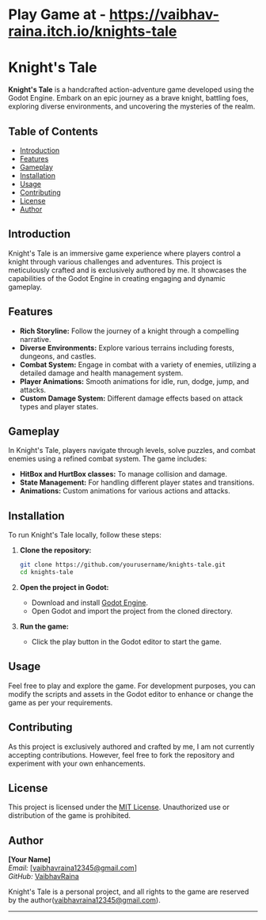 # Play Game at - https://vaibhav-raina.itch.io/knights-tale
# Knight's Tale

**Knight's Tale** is a handcrafted action-adventure game developed using the Godot Engine. Embark on an epic journey as a brave knight, battling foes, exploring diverse environments, and uncovering the mysteries of the realm.

## Table of Contents

- [Introduction](#introduction)
- [Features](#features)
- [Gameplay](#gameplay)
- [Installation](#installation)
- [Usage](#usage)
- [Contributing](#contributing)
- [License](#license)
- [Author](#author)

## Introduction

Knight's Tale is an immersive game experience where players control a knight through various challenges and adventures. This project is meticulously crafted and is exclusively authored by me. It showcases the capabilities of the Godot Engine in creating engaging and dynamic gameplay.

## Features

- **Rich Storyline:** Follow the journey of a knight through a compelling narrative.
- **Diverse Environments:** Explore various terrains including forests, dungeons, and castles.
- **Combat System:** Engage in combat with a variety of enemies, utilizing a detailed damage and health management system.
- **Player Animations:** Smooth animations for idle, run, dodge, jump, and attacks.
- **Custom Damage System:** Different damage effects based on attack types and player states.

## Gameplay

In Knight's Tale, players navigate through levels, solve puzzles, and combat enemies using a refined combat system. The game includes:

- **HitBox and HurtBox classes:** To manage collision and damage.
- **State Management:** For handling different player states and transitions.
- **Animations:** Custom animations for various actions and attacks.

## Installation

To run Knight's Tale locally, follow these steps:

1. **Clone the repository:**
    ```bash
    git clone https://github.com/yourusername/knights-tale.git
    cd knights-tale
    ```

2. **Open the project in Godot:**
    - Download and install [Godot Engine](https://godotengine.org/).
    - Open Godot and import the project from the cloned directory.

3. **Run the game:**
    - Click the play button in the Godot editor to start the game.

## Usage

Feel free to play and explore the game. For development purposes, you can modify the scripts and assets in the Godot editor to enhance or change the game as per your requirements.

## Contributing

As this project is exclusively authored and crafted by me, I am not currently accepting contributions. However, feel free to fork the repository and experiment with your own enhancements.

## License

This project is licensed under the [MIT License](LICENSE). Unauthorized use or distribution of the game is prohibited.

## Author

**[Your Name]**  
*Email:* [vaibhavraina12345@gmail.com]  
*GitHub:* [VaibhavRaina](https://github.com/VaibhavRaina)  

Knight's Tale is a personal project, and all rights to the game are reserved by the author(vaibhavraina12345@gmail.com).

---
